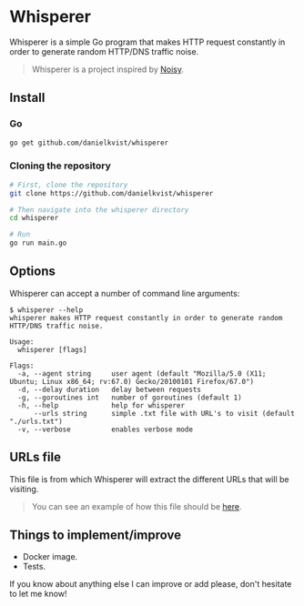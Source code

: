 # Whisperer

Whisperer is a simple Go program that makes HTTP request constantly in order to generate random HTTP/DNS traffic noise.

> Whisperer is a project inspired by [Noisy](https://github.com/1tayH/noisy).

## Install

### Go

```bash
go get github.com/danielkvist/whisperer
```

### Cloning the repository

```bash
# First, clone the repository
git clone https://github.com/danielkvist/whisperer

# Then navigate into the whisperer directory
cd whisperer

# Run
go run main.go
```

## Options

Whisperer can accept a number of command line arguments:

```text
$ whisperer --help
whisperer makes HTTP request constantly in order to generate random HTTP/DNS traffic noise.

Usage:
  whisperer [flags]

Flags:
  -a, --agent string     user agent (default "Mozilla/5.0 (X11; Ubuntu; Linux x86_64; rv:67.0) Gecko/20100101 Firefox/67.0")
  -d, --delay duration   delay between requests
  -g, --goroutines int   number of goroutines (default 1)
  -h, --help             help for whisperer
      --urls string      simple .txt file with URL's to visit (default "./urls.txt")
  -v, --verbose          enables verbose mode
```

## URLs file

This file is from which Whisperer will extract the different URLs that will be visiting.

> You can see an example of how this file should be [here](https://github.com/danielkvist/whisperer/blob/master/urls.txt).

## Things to implement/improve

* Docker image.
* Tests.

If you know about anything else I can improve or add please, don't hesitate to let me know!

